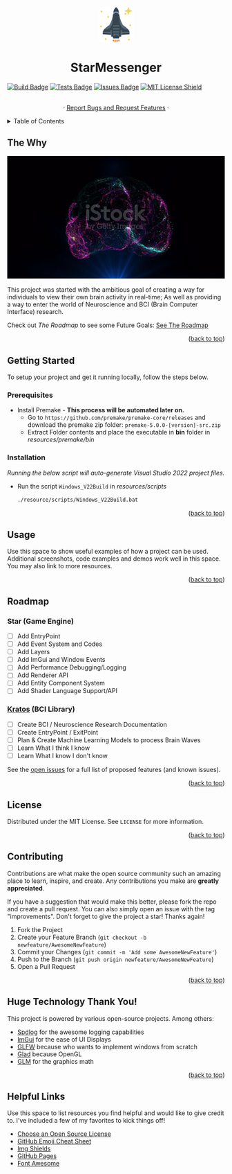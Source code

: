 <a name="readme-top"></a>


<!-- PROJECT LOGO -->
<br />
<div align="center">
  <a href="https://github.com/k5tuck/StarMessenger">
    <img src="resources/images/logos/starship.svg" alt="Logo" width="80" height="80">
  </a>

  <h1 align="center">StarMessenger</h1>

<div align="left">
  <a href="https://github.com/k5tuck/starmessenger/main/.github/workflows/build.yml"><img src="https://img.shields.io/github/actions/workflow/status/k5tuck/starmessenger/build?style=plastic.svg" alt="Build Badge"></a>
  <a href="https://github.com/k5tuck/starmessenger/main/.github/workflows/tests.yml"><img src="https://img.shields.io/github/actions/workflow/status/k5tuck/starmessenger/tests?event=push&style=plastic.svg" alt="Tests Badge"></a>
  <a href="https://github.com/k5tuck/starmessenger/issues"><img src="https://img.shields.io/github/issues/k5tuck/starmessenger?color=yellow&style=plastic.svg" alt="Issues Badge"></a>
  <a href="http://doge.mit-license.org"><img src="https://img.shields.io/github/license/k5tuck/starmessenger?color=blue&style=plastic.svg" alt="MIT License Shield"></a>
</div>

  <p align="center">
    <br />
    <!-- <a href="https://github.com/k5tuck/StarMessenger">View Demo</a> -->
    ·
    <a href="https://github.com/k5tuck/StarMessenger/issues">Report Bugs and Request Features</a>
    ·
    <!-- <a href="https://github.com/k5tuck/StarMessenger/issues">New Link</a> -->
  </p>
</div>

<!-- TABLE OF CONTENTS -->
<details>
  <summary>Table of Contents</summary>
  <ol>
    <li>
      <a href="#the-why">The Why</a>
    </li>
    <li>
      <a href="#getting-started">Getting Started</a>
      <ul>
        <li><a href="#prerequisites">Prerequisites</a></li>
        <li><a href="#installation">Installation</a></li>
      </ul>
    </li>
    <li><a href="#usage">Usage</a></li>
    <li><a href="#roadmap">Roadmap</a></li>
    <li><a href="#contributing">Contributing</a></li>
    <li><a href="#license">License</a></li>
    <li><a href="#helpful-links">Helpful Links</a></li>
  </ol>
</details>

<!-- ABOUT -->
## The Why

<p align="center">
  <!-- video src="https://media.istockphoto.com/id/1327081576/video/ai-artificial-intelligence-digital-brain-animation-neural-network-big-data-deep-learning.mp4?s=mp4-640x640-is&k=20&c=tdk5Yl1AJjz1PB0mHxkGXO5MRpaxY2H5Z4qEJ4fxtRk=" loop autoplay controls / -->
    <img src="resources/images/brain_snap2.jpg" alt="Product Screen Shot"/>
</p>

This project was started with the ambitious goal of creating a way for individuals to view their own brain activity in real-time; As well as providing a way to enter the world of Neuroscience and BCI (Brain Computer Interface) research.

Check out _The Roadmap_ to see some Future Goals: <a href="#roadmap">See The Roadmap</a>

<p align="right">(<a href="#readme-top">back to top</a>)</p>

<!-- GETTING STARTED -->
## Getting Started
To setup your project and get it running locally, follow the steps below.

### Prerequisites

* Install Premake - **This process will be automated later on.**
  * Go to `https://github.com/premake/premake-core/releases` and download the premake zip folder: `premake-5.0.0-[version]-src.zip`
  * Extract Folder contents and place the executable in **bin** folder in _resources/premake/bin_


### Installation

_Running the below script will auto-generate Visual Studio 2022 project files._

* Run the script `Windows_V22Build` in _resources/scripts_
  ```sh
  ./resource/scripts/Windows_V22Build.bat
  ```

<p align="right">(<a href="#readme-top">back to top</a>)</p>  

<!-- USAGE -->
## Usage

Use this space to show useful examples of how a project can be used. Additional screenshots, code examples and demos work well in this space. You may also link to more resources.

<p align="right">(<a href="#readme-top">back to top</a>)</p>

<!-- ROADMAP -->
## Roadmap

### Star (Game Engine)
- [ ] Add EntryPoint
- [ ] Add Event System and Codes
- [ ] Add Layers
- [ ] Add ImGui and Window Events
- [ ] Add Performance Debugging/Logging
- [ ] Add Renderer API
- [ ] Add Entity Component System
- [ ] Add Shader Language Support/API
### [Kratos](https://github.com/k5tuck/Kratos) (BCI Library)
- [ ] Create BCI / Neuroscience Research Documentation
- [ ] Create EntryPoint / ExitPoint
- [ ] Plan & Create Machine Learning Models to process Brain Waves
- [ ] Learn What I think I know
- [ ] Learn What I know I don't know

See the [open issues](https://github.com/k5tuck/StarMessenger/issues) for a full list of proposed features (and known issues).

<p align="right">(<a href="#readme-top">back to top</a>)</p>

<!-- LICENSE -->
## License

Distributed under the MIT License. See `LICENSE` for more information.

<p align="right">(<a href="#readme-top">back to top</a>)</p>

<!-- ## Contributions -->
## Contributing

Contributions are what make the open source community such an amazing place to learn, inspire, and create. Any contributions you make are **greatly appreciated**.

If you have a suggestion that would make this better, please fork the repo and create a pull request. You can also simply open an issue with the tag "improvements".
Don't forget to give the project a star! Thanks again!

1. Fork the Project
2. Create your Feature Branch (`git checkout -b newfeature/AwesomeNewFeature`)
3. Commit your Changes (`git commit -m 'Add some AwesomeNewFeature'`)
4. Push to the Branch (`git push origin newfeature/AwesomeNewFeature`)
5. Open a Pull Request

<p align="right">(<a href="#readme-top">back to top</a>)</p>

<!-- ACKNOWLEDGMENTS -->
## Huge Technology Thank You!

This project is powered by various open-source projects. Among others:

- [Spdlog](https://github.com/gabime/spdlog) for the awesome logging capabilities
- [ImGui](https://github.com/ocornut/imgui) for the ease of UI Displays
- [GLFW](https://github.com/glfw/glfw) because who wants to implement windows from scratch
- [Glad](https://glad.dav1d.de/) because OpenGL
- [GLM](https://github.com/g-truc/glm) for the graphics math
<!-- - [Welcome Bot](https://github.com/behaviorbot/welcome) to welcome new contributors -->
<!-- - [All Contributors Bot](https://github.com/all-contributors/all-contributors-bot) to recognize the contributions of everyone -->

<p align="right">(<a href="#readme-top">back to top</a>)</p>

## Helpful Links

Use this space to list resources you find helpful and would like to give credit to. I've included a few of my favorites to kick things off!

* [Choose an Open Source License](https://choosealicense.com)
* [GitHub Emoji Cheat Sheet](https://www.webpagefx.com/tools/emoji-cheat-sheet)
* [Img Shields](https://shields.io)
* [GitHub Pages](https://pages.github.com)
* [Font Awesome](https://fontawesome.com)


<!-- MARKDOWN LINKS & IMAGES -->
<!-- https://www.markdownguide.org/basic-syntax/#reference-style-links -->
[contributors-shield]: https://img.shields.io/github/contributors/k5tuck/StarMessenger.svg?style=for-the-badge
[contributors-url]: https://github.com/k5tuck/StarMessenger/graphs/contributors
[forks-shield]: https://img.shields.io/github/forks/k5tuck/StarMessenger.svg?style=for-the-badge
[forks-url]: https://github.com/k5tuck/StarMessenger/network/members
[stars-shield]: https://img.shields.io/github/stars/k5tuck/StarMessenger.svg?style=for-the-badge
[stars-url]: https://github.com/k5tuck/StarMessenger/stargazers
[issues-shield]: https://img.shields.io/github/issues/k5tuck/StarMessenger.svg?style=for-the-badge
[issues-url]: https://github.com/k5tuck/StarMessenger/issues
[license-shield]: https://img.shields.io/github/license/k5tuck/StarMessenger.svg?style=for-the-badge
[license-url]: https://github.com/k5tuck/StarMessenger/blob/master/LICENSE.txt
[linkedin-shield]: https://img.shields.io/badge/-LinkedIn-black.svg?style=for-the-badge&logo=linkedin&colorB=555
[linkedin-url]: https://linkedin.com/in/othneildrew

[product-screenshot]: images/brain.mp4
[Next.js]: https://img.shields.io/badge/next.js-000000?style=for-the-badge&logo=nextdotjs&logoColor=white
[Next-url]: https://nextjs.org/
[React.js]: https://img.shields.io/badge/React-20232A?style=for-the-badge&logo=react&logoColor=61DAFB
[React-url]: https://reactjs.org/
[Vue.js]: https://img.shields.io/badge/Vue.js-35495E?style=for-the-badge&logo=vuedotjs&logoColor=4FC08D
[Vue-url]: https://vuejs.org/
[Angular.io]: https://img.shields.io/badge/Angular-DD0031?style=for-the-badge&logo=angular&logoColor=white
[Angular-url]: https://angular.io/
[Svelte.dev]: https://img.shields.io/badge/Svelte-4A4A55?style=for-the-badge&logo=svelte&logoColor=FF3E00
[Svelte-url]: https://svelte.dev/
[Laravel.com]: https://img.shields.io/badge/Laravel-FF2D20?style=for-the-badge&logo=laravel&logoColor=white
[Laravel-url]: https://laravel.com
[Bootstrap.com]: https://img.shields.io/badge/Bootstrap-563D7C?style=for-the-badge&logo=bootstrap&logoColor=white
[Bootstrap-url]: https://getbootstrap.com
[JQuery.com]: https://img.shields.io/badge/jQuery-0769AD?style=for-the-badge&logo=jquery&logoColor=white
[JQuery-url]: https://jquery.com 
